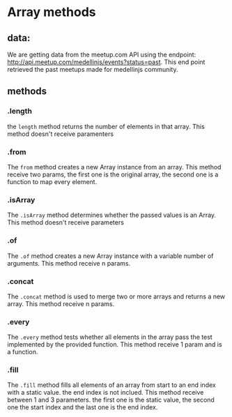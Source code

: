 # Array methods

## data:

We are getting data from the meetup.com API using the endpoint: http://api.meetup.com/medellinjs/events?status=past.
This end point retrieved the past meetups made for medellinjs community.

## methods

### .length
the `length` method returns the number of elements in that array.
This method doesn't receive paramenters

### .from
The `from` method creates a new Array instance from an array.
This method receive two params, the first one is the original array, the second one is a function to map every element.

### .isArray
The `.isArray` method determines whether the passed values is an Array.
This method doesn't receive parameters

### .of
The `.of` method creates a new Array instance with a variable number of arguments.
This method receive n params.

### .concat
The `.concat` method is used to merge two or more arrays and returns a new array.
This method receive n params.

### .every
The `.every` method tests whether all elements in the array pass the test implemented by the provided function.
This method receive 1 param and is a function.

### .fill
The `.fill` method fills all elements of an array from start to an end index with a static value. the end index is not inclued.
This method receive between 1 and 3 parameters. the first one is the static value, the second one the start index and the last one is the end index.

###
